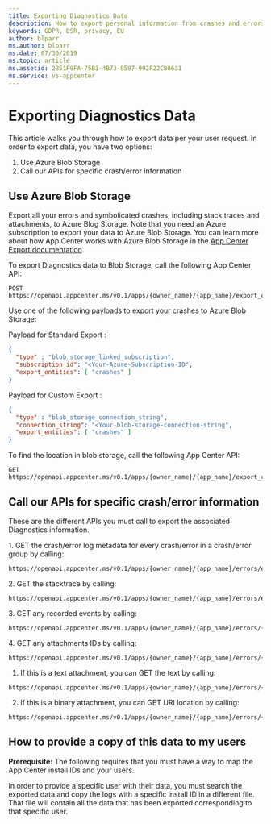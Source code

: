 ```yaml
---
title: Exporting Diagnostics Data
description: How to export personal information from crashes and errors to your users
keywords: GDPR, DSR, privacy, EU
author: blparr
ms.author: blparr
ms.date: 07/30/2019
ms.topic: article
ms.assetid: 2B51F9FA-75B1-4B73-8587-992F22CB0631
ms.service: vs-appcenter
---
```


# Exporting Diagnostics Data

This article walks you through how to export data per your user request. In order to export data, you have two options:

1. Use Azure Blob Storage
2. Call our APIs for specific crash/error information

## Use Azure Blob Storage

Export all your errors and symbolicated crashes, including stack traces and attachments, to Azure Blog Storage. Note that you need an Azure subscription to export your data to Azure Blob Storage. You can learn more about how App Center works with Azure Blob Storage in the [App Center Export documentation](https://docs.microsoft.com/en-us/appcenter/analytics/export).

To export Diagnostics data to Blob Storage, call the following App Center API:

```text
POST https://openapi.appcenter.ms/v0.1/apps/{owner_name}/{app_name}/export_configurations
```

Use one of the following payloads to export your crashes to Azure Blob Storage:

Payload for Standard Export :

```JSON
{
  "type" : "blob_storage_linked_subscription",
  "subscription_id": "<Your-Azure-Subscription-ID",
  "export_entities": [ "crashes" ]
}
```

Payload for Custom Export :

```JSON
{
  "type" : "blob_storage_connection_string",
  "connection_string": "<Your-blob-storage-connection-string",
  "export_entities": [ "crashes" ]
}
```

To find the location in blob storage, call the following App Center API:

```text
GET https://openapi.appcenter.ms/v0.1/apps/{owner_name}/{app_name}/export_configurations
```

## Call our APIs for specific crash/error information

These are the different APIs you must call to export the associated Diagnostics information.

<span>1. GET the crash/error log metadata for every crash/error in a crash/error group by calling:</span>

```text
https://openapi.appcenter.ms/v0.1/apps/{owner_name}/{app_name}/errors/errorGroups/{errorGroupId}/errors
```

<span>2. GET the stacktrace by calling:</span>

```text
https://openapi.appcenter.ms/v0.1/apps/{owner_name}/{app_name}/errors/errorGroups/{errorGroupId}/stacktrace
```

<span>3. GET any recorded events by calling:</span>

```
https://openapi.appcenter.ms/v0.1/apps/{owner_name}/{app_name}/errors/{errorId}/session_logs
```

<span>4. GET any attachments IDs by calling:</span>

```
https://openapi.appcenter.ms/v0.1/apps/{owner_name}/{app_name}/errors/{errorId}/attachments
```

1. If this is a text attachment, you can GET the text by calling:

```
https://openapi.appcenter.ms/v0.1/apps/{owner_name}/{app_name}/errors/{errorId}/attachments/{attachmentId}/text
```

2. If this is a binary attachment, you can GET URI location by calling:

```
https://openapi.appcenter.ms/v0.1/apps/{owner_name}/{app_name}/errors/{errorId}/attachments/{attachmentIdd}/location
```

## How to provide a copy of this data to my users

**Prerequisite:** The following requires that you must have a way to map the App Center install IDs and your users.

In order to provide a specific user with their data, you must search the exported data and copy the logs with a specific install ID in a different file. That file will contain all the data that has been exported corresponding to that specific user.
